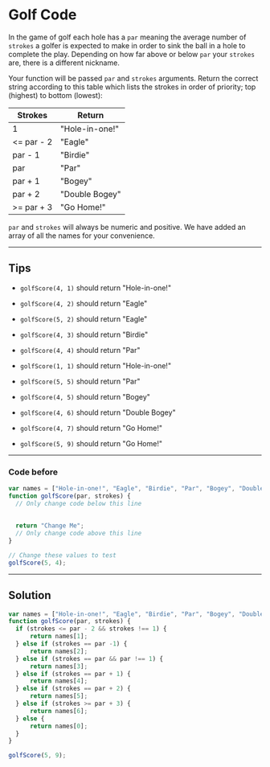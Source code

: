 # Golf Code

In the game of golf each hole has a `par` meaning the average number of `strokes` a golfer is expected to make in order to sink the ball in a hole to complete the play. Depending on how far above or below `par` your `strokes` are, there is a different nickname.

Your function will be passed `par` and `strokes` arguments. Return the correct string according to this table which lists the strokes in order of priority; top (highest) to bottom (lowest):

|Strokes|	Return|
|---|---|
|1|	"Hole-in-one!"|
|<= par - 2|	"Eagle"|
|par - 1|	"Birdie"|
|par|	"Par"|
|par + 1|	"Bogey"|
|par + 2|	"Double Bogey"|
|>= par + 3|	"Go Home!"|

`par` and `strokes` will always be numeric and positive. We have added an array of all the names for your convenience.

---

## Tips

- `golfScore(4, 1)` should return "Hole-in-one!"

- `golfScore(4, 2)` should return "Eagle"

- `golfScore(5, 2)` should return "Eagle"

- `golfScore(4, 3)` should return "Birdie"

- `golfScore(4, 4)` should return "Par"

- `golfScore(1, 1)` should return "Hole-in-one!"

- `golfScore(5, 5)` should return "Par"

- `golfScore(4, 5)` should return "Bogey"

- `golfScore(4, 6)` should return "Double Bogey"

- `golfScore(4, 7)` should return "Go Home!"

- `golfScore(5, 9)` should return "Go Home!"

---

### Code before

```js
var names = ["Hole-in-one!", "Eagle", "Birdie", "Par", "Bogey", "Double Bogey", "Go Home!"];
function golfScore(par, strokes) {
  // Only change code below this line
  
  
  return "Change Me";
  // Only change code above this line
}

// Change these values to test
golfScore(5, 4);
```

---

## Solution

```js
var names = ["Hole-in-one!", "Eagle", "Birdie", "Par", "Bogey", "Double Bogey", "Go Home!"];
function golfScore(par, strokes) {
  if (strokes <= par - 2 && strokes !== 1) {
      return names[1];
  } else if (strokes == par -1) {
      return names[2];
  } else if (strokes == par && par !== 1) {
      return names[3];
  } else if (strokes == par + 1) {
      return names[4];
  } else if (strokes == par + 2) {
      return names[5];
  } else if (strokes >= par + 3) {
      return names[6];
  } else {
      return names[0];
  }
}

golfScore(5, 9);
```